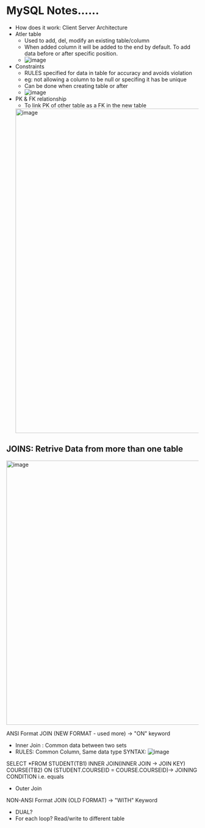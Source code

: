 # MySQL Notes......
* How does it work: Client Server Architecture
* Atler table
  * Used to add, del, modify an existing table/column
  * When added column it will be added to the end by default. To add data before or after specific position.
  *  ![image](https://user-images.githubusercontent.com/45542177/197877423-4793da83-c079-4a71-aaf2-347921344707.png)
* Constraints
  * RULES specified for data in table for accuracy and avoids violation
  * eg: not allowing a column to be null or specifing it has be unique
  * Can be done when creating table or after
  * ![image](https://user-images.githubusercontent.com/45542177/197877690-a29b2458-871a-4679-b56d-d44597ef74ee.png)
* PK & FK relationship
  * To link PK of other table as a FK in the new table
  <img width="851" alt="image" src="https://user-images.githubusercontent.com/45542177/198389659-97236c77-06ad-4a49-ac29-abe3af7673e9.png">
  
##  JOINS:  Retrive Data from more than one table
<img width="693" alt="image" src="https://user-images.githubusercontent.com/45542177/198759434-affb7ec4-7c6d-4e0d-a32e-c554178e6996.png">

ANSI Format JOIN (NEW FORMAT - used more) -> "ON" keyword
* Inner Join : Common data between two sets
 * RULES: Common Column, Same data type
SYNTAX: 
![image](https://user-images.githubusercontent.com/45542177/198758021-fa3350ef-3591-435a-b77c-1ccdad67355b.png)

SELECT *FROM STUDENT(TB1) INNER JOIN(INNER JOIN -> JOIN KEY) COURSE(TB2) ON (STUDENT.COURSEID = COURSE.COURSEID)-> JOINING CONDITION i.e. equals

* Outer Join

NON-ANSI Format JOIN (OLD FORMAT) -> "WITH" Keyword

* DUAL? 
* For each loop? Read/write to different table


